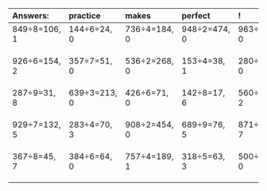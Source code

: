 | Answers: | practice | makes | perfect | ! |
| :--- | :--- | :--- | :--- | :--- |
| 849÷8=106, 1 | 144÷6=24, 0 | 736÷4=184, 0 | 948÷2=474, 0 | 963÷3=321, 0 | 
|   |   |   |   |   | 
|   |   |   |   |   | 
|   |   |   |   |   | 
| 926÷6=154, 2 | 357÷7=51, 0 | 536÷2=268, 0 | 153÷4=38, 1 | 280÷7=40, 0 | 
|   |   |   |   |   | 
|   |   |   |   |   | 
|   |   |   |   |   | 
| 287÷9=31, 8 | 639÷3=213, 0 | 426÷6=71, 0 | 142÷8=17, 6 | 560÷3=186, 2 | 
|   |   |   |   |   | 
|   |   |   |   |   | 
|   |   |   |   |   | 
| 929÷7=132, 5 | 283÷4=70, 3 | 908÷2=454, 0 | 689÷9=76, 5 | 871÷8=108, 7 | 
|   |   |   |   |   | 
|   |   |   |   |   | 
|   |   |   |   |   | 
| 367÷8=45, 7 | 384÷6=64, 0 | 757÷4=189, 1 | 318÷5=63, 3 | 500÷5=100, 0 | 
|   |   |   |   |   | 
|   |   |   |   |   | 
|   |   |   |   |   | 
